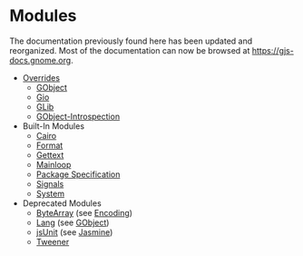 # Modules

The documentation previously found here has been updated and reorganized. Most
of the documentation can now be browsed at https://gjs-docs.gnome.org.

* [Overrides](Overrides.md)
    * [GObject](Overrides.md#gobject)
    * [Gio](Overrides.md#gio)
    * [GLib](Overrides.md#glib)
    * [GObject-Introspection](Overrides.md#gobject-introspection)
* Built-In Modules
    * [Cairo](cairo.md)
    * [Format](Format.md)
    * [Gettext](Gettext.md)
    * [Mainloop](Mainloop.md)
    * [Package Specification](Package/Specification.md)
    * [Signals](Signals.md)
    * [System](System.md)
* Deprecated Modules
    * [ByteArray](ByteArray.md) (see [Encoding](Encoding.md))
    * [Lang](Lang.md) (see [GObject](Overrides.md#gobject))
    * [jsUnit](Testing.md#jsunit) (see [Jasmine](Testing.md#jasmine-gjs))
    * [Tweener](http://hosted.zeh.com.br/tweener/docs/)

